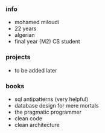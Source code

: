 ### info

- mohamed miloudi
- 22 years
- algerian
- final year (M2) CS student

### projects

<!-- - [Innovium (2023)](/innovium) -->

- to be added later

### books

- sql antipatterns (very helpful)
- database design for mere mortals
- the pragmatic programmer
- clean code
- clean architecture
